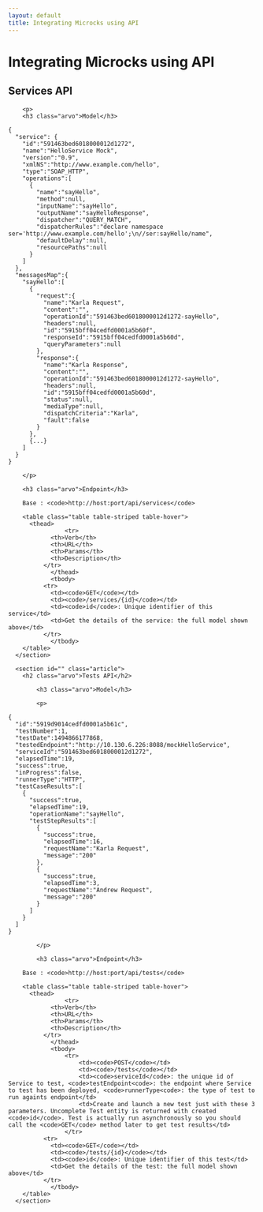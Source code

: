 ```yaml
---
layout: default
title: Integrating Microcks using API
---
```


<div class="content">
	<div class="jumbotron clearfix">
		<div class="container">
       <h1 class="page-title arvo">Integrating Microcks using API</h1>
    </div>
	</div>
  <div class="container">
	  <section id="" class="article">
	    <h2 class="arvo">Services API</h2>

	    <p>
	    <h3 class="arvo">Model</h3>

<pre><code>{
  "service": {
    "id":"591463bed6018000012d1272",
    "name":"HelloService Mock",
    "version":"0.9",
    "xmlNS":"http://www.example.com/hello",
    "type":"SOAP_HTTP",
    "operations":[
      {
        "name":"sayHello",
        "method":null,
        "inputName":"sayHello",
        "outputName":"sayHelloResponse",
        "dispatcher":"QUERY_MATCH",
        "dispatcherRules":"declare namespace ser='http://www.example.com/hello';\n//ser:sayHello/name",
        "defaultDelay":null,
        "resourcePaths":null
      }
    ]
  },
  "messagesMap":{
    "sayHello":[
      {
        "request":{
          "name":"Karla Request",
          "content":"<soapenv:Envelope ...</soapenv:Envelope>",
          "operationId":"591463bed6018000012d1272-sayHello",
          "headers":null,
          "id":"5915bff04cedfd0001a5b60f",
          "responseId":"5915bff04cedfd0001a5b60d",
          "queryParameters":null
        },
        "response":{
          "name":"Karla Response",
          "content":"<soapenv:Envelope ...</soapenv:Envelope>",
          "operationId":"591463bed6018000012d1272-sayHello",
          "headers":null,
          "id":"5915bff04cedfd0001a5b60d",
          "status":null,
          "mediaType":null,
          "dispatchCriteria":"Karla",
          "fault":false
        }
      },
      {...}
    ]
  }
}
</code></pre>
	    </p>

	    <h3 class="arvo">Endpoint</h3>

	    Base : <code>http://host:port/api/services</code>

	    <table class="table table-striped table-hover">
	      <thead>
					<tr>
		        <th>Verb</th>
		        <th>URL</th>
		        <th>Params</th>
		        <th>Description</th>
		      </tr>
				</thead>
				<tbody>
		      <tr>
		        <td><code>GET</code></td>
		        <td><code>/services/{id}</code></td>
		        <td><code>id</code>: Unique identifier of this service</td>
		        <td>Get the details of the service: the full model shown above</td>
		      </tr>
				</tbody>
	    </table>
	  </section>

	  <section id="" class="article">
	    <h2 class="arvo">Tests API</h2>

			<h3 class="arvo">Model</h3>

			<p>
<pre><code>{
  "id":"5919d9014cedfd0001a5b61c",
  "testNumber":1,
  "testDate":1494866177868,
  "testedEndpoint":"http://10.130.6.226:8088/mockHelloService",
  "serviceId":"591463bed6018000012d1272",
  "elapsedTime":19,
  "success":true,
  "inProgress":false,
  "runnerType":"HTTP",
  "testCaseResults":[
    {
      "success":true,
      "elapsedTime":19,
      "operationName":"sayHello",
      "testStepResults":[
        {
          "success":true,
          "elapsedTime":16,
          "requestName":"Karla Request",
          "message":"200"
        },
        {
          "success":true,
          "elapsedTime":3,
          "requestName":"Andrew Request",
          "message":"200"
        }
      ]
    }
  ]
}
</code></pre>
			</p>

			<h3 class="arvo">Endpoint</h3>

	    Base : <code>http://host:port/api/tests</code>

	    <table class="table table-striped table-hover">
	      <thead>
					<tr>
		        <th>Verb</th>
		        <th>URL</th>
		        <th>Params</th>
		        <th>Description</th>
		      </tr>
				</thead>
				<tbody>
					<tr>
						<td><code>POST</code></td>
						<td><code>/tests</code></td>
						<td><code>serviceId</code>: the unique id of Service to test, <code>testEndpoint<code>: the endpoint where Service to test has been deployed, <code>runnerType<code>: the type of test to run againts endpoint</td>
						<td>Create and launch a new test just with these 3 parameters. Uncomplete Test entity is returned with created <code>id</code>. Test is actually run asynchronously so you should call the <code>GET</code> method later to get test results</td>
					</tr>
		      <tr>
		        <td><code>GET</code></td>
		        <td><code>/tests/{id}</code></td>
		        <td><code>id</code>: Unique identifier of this test</td>
		        <td>Get the details of the test: the full model shown above</td>
		      </tr>
				</tbody>
	    </table>
	  </section>
  </div>
</div>
